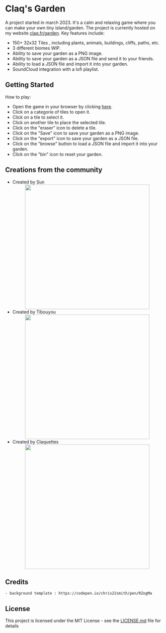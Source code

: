 # Claq's Garden
A project started in march 2023. It's a calm and relaxing game where you can make your own tiny island/garden. The project is currently hosted on my website [claq.fr/garden](https://claq.fr/garden). Key features include:
  - 150+ 32x32 Tiles , including plants, animals, buildings, cliffs, paths, etc.
  - 3 different biomes WIP.
  - Ability to save your garden as a PNG image.
  - Ability to save your garden as a JSON file and send it to your friends.
  - Ability to load a JSON file and import it into your garden.
  - SoundCloud integration with a lofi playlist.

## Getting Started
How to play:

- Open the game in your browser by clicking [here](https://claq.fr/garden).
- Click on a categorie of tiles to open it.
- Click on a tile to select it.
- Click on another tile to place the selected tile.
- Click on the "eraser" icon to delete a tile.
- Click on the "Save" icon to save your garden as a PNG image.
- Click on the "export" icon to save your garden as a JSON file.
- Click on the "browse" button to load a JSON file and import it into your garden.
- Click on the "bin" icon to reset your garden.

## Creations from the community
- Created by Sun <div align="center"> <img src="https://i.imgur.com/o7wxb1T.png" width="400px" /> </div>
- Created by Tibouyou <div align="center"> <img src="https://i.imgur.com/HUlL3C7.png" width="400px" /> </div>
- Created by Claquettes <div align="center"> <img src="https://i.imgur.com/TE3LA3Z.png" width="400px" /> </div>

## Credits
    - background template : https://codepen.io/chris22smith/pen/RZogMa

## License
This project is licensed under the MIT License - see the [LICENSE.md](LICENSE.md) file for details

